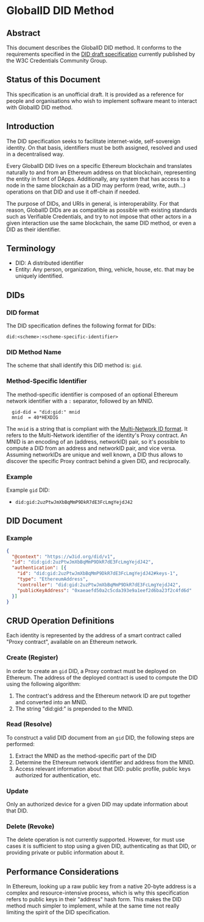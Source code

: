 # GlobalID DID Method

## Abstract

This document describes the GlobalID DID method. It conforms to the requirements specified in the [DID draft specification](https://w3c-ccg.github.io/did-spec/) currently published by the W3C Credentials Community Group.

## Status of this Document
This specification is an unofficial draft. It is provided as a reference for people and organisations who wish to implement software meant to interact with GlobalID DID method.

## Introduction

The DID specification seeks to facilitate internet-wide, self-sovereign identity. On that basis, identifiers must be both assigned, resolved and used in a decentralised way.

Every GlobalID DID lives on a specific Ethereum blockchain and translates naturally to and from an Ethereum address on that blockchain, representing the entity in front of DApps. Additionally, any system that has access to a node in the same blockchain as a DID may perform (read, write, auth...) operations on that DID and use it off-chain if needed.

The purpose of DIDs, and URIs in general, is interoperability. For that reason, GlobalID DIDs are as compatible as possible with existing standards such as Verifiable Credentials, and try to not impose that other actors in a given interaction use the same blockchain, the same DID method, or even a DID as their identifier.

## Terminology
- DID: A distributed identifier
- Entity: Any person, organization, thing, vehicle, house, etc. that may be uniquely identified.

## DIDs

### DID format

The DID specification defines the following format for DIDs:

```
did:<scheme>:<scheme-specific-identifier>
```

### DID Method Name
The scheme that shall identify this DID method is: `gid`.

### Method-Specific Identifier
The method-specific identifier is composed of an optional Ethereum network identifier with a `:` separator, followed by an MNID.

```
  gid-did = "did:gid:" mnid
  mnid  = 40*HEXDIG
```

The `mnid` is a string that is compliant with the [Multi-Network ID format](https://github.com/uport-project/mnid). It refers to the Multi-Network identifier of the identity's Proxy contract. An MNID is an encoding of an (address, networkID) pair, so it's possible to compute a DID from an address and networkID pair, and vice versa. Assuming networkIDs are unique and well known, a DID thus allows to discover the specific Proxy contract behind a given DID, and reciprocally.

### Example

Example `gid` DID:

 * `did:gid:2uzPtwJmXbBqMmP9DkR7dE3FcLmgYejdJ42`

## DID Document

### Example

```json
{
  "@context": "https://w3id.org/did/v1",
  "id": "did:gid:2uzPtwJmXbBqMmP9DkR7dE3FcLmgYejdJ42",
  "authentication": [{
    "id": "did:gid:2uzPtwJmXbBqMmP9DkR7dE3FcLmgYejdJ42#keys-1",
    "type": "EthereumAddress",
    "controller": "did:gid:2uzPtwJmXbBqMmP9DkR7dE3FcLmgYejdJ42",
    "publicKeyAddress": "0xaeaefd50a2c5cda393e9a1eef2d6ba23f2c4fd6d"
  }]
}
```

## CRUD Operation Definitions

Each identity is represented by the address of a smart contract called "Proxy contract", available on an Ethereum network.

### Create (Register)

In order to create an `gid` DID, a Proxy contract must be deployed on Ethereum. The address of the deployed contract is used to compute the DID using the following algorithm:
1. The contract's address and the Ethereum network ID are put together and converted into an MNID.
2. The string "did:gid:" is prepended to the MNID.

### Read (Resolve)

To construct a valid DID document from an `gid` DID, the following steps are performed:

1. Extract the MNID as the method-specific part of the DID
2. Determine the Ethereum network identifier and address from the MNID.
3. Access relevant information about that DID: public profile, public keys authorized for authentication, etc.

### Update

Only an authorized device for a given DID may update information about that DID.

### Delete (Revoke) 

The delete operation is not currently supported. However, for must use cases it is sufficient to stop using a given DID, authenticating as that DID, or providing private or public information about it.

## Performance Considerations

In Ethereum, looking up a raw public key from a native 20-byte address is a complex and resource-intensive process, which is why this specification refers to public keys in their "address" hash form. This makes the DID method much simpler to implement, while at the same time not really limiting the spirit of the DID specification.
